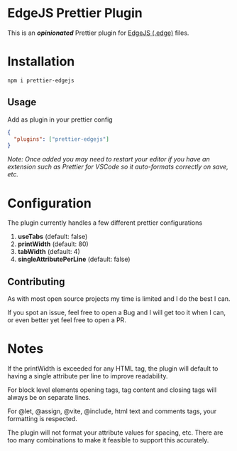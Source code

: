 # EdgeJS Prettier Plugin

This is an **_opinionated_** Prettier plugin for [EdgeJS (.edge)](https://edgejs.dev/ "EdgeJS") files.

# Installation

```shell
npm i prettier-edgejs
```

## Usage

Add as plugin in your prettier config

```json
{
  "plugins": ["prettier-edgejs"]
}
```

_Note: Once added you may need to restart your editor if you have an extension such as Prettier for VSCode so it auto-formats correctly on save, etc._

# Configuration

The plugin currently handles a few different prettier configurations

1. **useTabs** (default: false)
2. **printWidth** (default: 80)
3. **tabWidth** (default: 4)
4. **singleAttributePerLine** (default: false)

## Contributing

As with most open source projects my time is limited and I do the best I can.

If you spot an issue, feel free to open a Bug and I will get too it when I can, or even better yet feel free to open a PR.

# Notes

If the printWidth is exceeded for any HTML tag, the plugin will default to having a single attribute per line to improve readability.

For block level elements opening tags, tag content and closing tags will always be on separate lines.

For @let, @assign, @vite, @include, html text and comments tags, your formatting is respected.

The plugin will not format your attribute values for spacing, etc. There are too many combinations to make it feasible to support this accurately.
